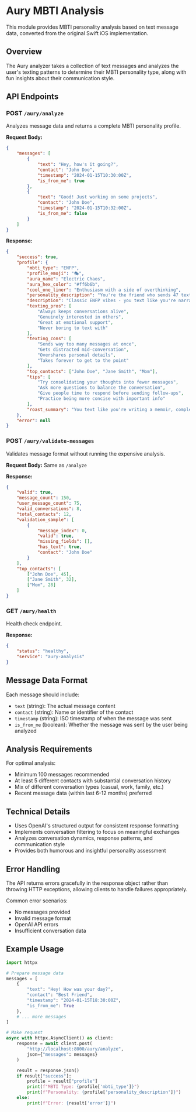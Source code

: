# Aury MBTI Analysis

This module provides MBTI personality analysis based on text message data, converted from the original Swift iOS implementation.

## Overview

The Aury analyzer takes a collection of text messages and analyzes the user's texting patterns to determine their MBTI personality type, along with fun insights about their communication style.

## API Endpoints

### POST `/aury/analyze`

Analyzes message data and returns a complete MBTI personality profile.

**Request Body:**

```json
{
    "messages": [
        {
            "text": "Hey, how's it going?",
            "contact": "John Doe",
            "timestamp": "2024-01-15T10:30:00Z",
            "is_from_me": true
        },
        {
            "text": "Good! Just working on some projects",
            "contact": "John Doe",
            "timestamp": "2024-01-15T10:32:00Z",
            "is_from_me": false
        }
    ]
}
```

**Response:**

```json
{
    "success": true,
    "profile": {
        "mbti_type": "ENFP",
        "profile_emoji": "🎭",
        "aura_name": "Electric Chaos",
        "aura_hex_color": "#ff6b6b",
        "cool_one_liner": "Enthusiasm with a side of overthinking",
        "personality_description": "You're the friend who sends 47 texts in a row and somehow makes it endearing.",
        "description": "Classic ENFP vibes - you text like you're narrating your entire life story, complete with dramatic plot twists.",
        "texting_pros": [
            "Always keeps conversations alive",
            "Genuinely interested in others",
            "Great at emotional support",
            "Never boring to text with"
        ],
        "texting_cons": [
            "Sends way too many messages at once",
            "Gets distracted mid-conversation",
            "Overshares personal details",
            "Takes forever to get to the point"
        ],
        "top_contacts": ["John Doe", "Jane Smith", "Mom"],
        "tips": [
            "Try consolidating your thoughts into fewer messages",
            "Ask more questions to balance the conversation",
            "Give people time to respond before sending follow-ups",
            "Practice being more concise with important info"
        ],
        "roast_summary": "You text like you're writing a memoir, complete with emotional commentary and random tangents. Your friends probably have a separate notification sound just for you because they know they're about to get a novel's worth of updates about your day."
    },
    "error": null
}
```

### POST `/aury/validate-messages`

Validates message format without running the expensive analysis.

**Request Body:** Same as `/analyze`

**Response:**

```json
{
    "valid": true,
    "message_count": 150,
    "user_message_count": 75,
    "valid_conversations": 8,
    "total_contacts": 12,
    "validation_sample": [
        {
            "message_index": 0,
            "valid": true,
            "missing_fields": [],
            "has_text": true,
            "contact": "John Doe"
        }
    ],
    "top_contacts": [
        ["John Doe", 45],
        ["Jane Smith", 32],
        ["Mom", 28]
    ]
}
```

### GET `/aury/health`

Health check endpoint.

**Response:**

```json
{
    "status": "healthy",
    "service": "aury-analysis"
}
```

## Message Data Format

Each message should include:

-   `text` (string): The actual message content
-   `contact` (string): Name or identifier of the contact
-   `timestamp` (string): ISO timestamp of when the message was sent
-   `is_from_me` (boolean): Whether the message was sent by the user being analyzed

## Analysis Requirements

For optimal analysis:

-   Minimum 100 messages recommended
-   At least 5 different contacts with substantial conversation history
-   Mix of different conversation types (casual, work, family, etc.)
-   Recent message data (within last 6-12 months) preferred

## Technical Details

-   Uses OpenAI's structured output for consistent response formatting
-   Implements conversation filtering to focus on meaningful exchanges
-   Analyzes conversation dynamics, response patterns, and communication style
-   Provides both humorous and insightful personality assessment

## Error Handling

The API returns errors gracefully in the response object rather than throwing HTTP exceptions, allowing clients to handle failures appropriately.

Common error scenarios:

-   No messages provided
-   Invalid message format
-   OpenAI API errors
-   Insufficient conversation data

## Example Usage

```python
import httpx

# Prepare message data
messages = [
    {
        "text": "Hey! How was your day?",
        "contact": "Best Friend",
        "timestamp": "2024-01-15T18:30:00Z",
        "is_from_me": True
    },
    # ... more messages
]

# Make request
async with httpx.AsyncClient() as client:
    response = await client.post(
        "http://localhost:8000/aury/analyze",
        json={"messages": messages}
    )

    result = response.json()
    if result["success"]:
        profile = result["profile"]
        print(f"MBTI Type: {profile['mbti_type']}")
        print(f"Personality: {profile['personality_description']}")
    else:
        print(f"Error: {result['error']}")
```
